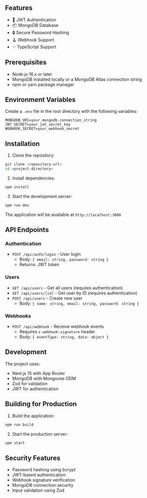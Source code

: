 ## Features

- 🔐 JWT Authentication
- 📦 MongoDB Database
- 🔒 Secure Password Hashing
- 🪝 Webhook Support
- ✨ TypeScript Support

## Prerequisites

- Node.js 16.x or later
- MongoDB installed locally or a MongoDB Atlas connection string
- npm or yarn package manager

## Environment Variables

Create a `.env` file in the root directory with the following variables:

```env
MONGODB_URI=your_mongodb_connection_string
JWT_SECRET=your_jwt_secret_key
WEBHOOK_SECRET=your_webhook_secret
```

## Installation

1. Clone the repository:
```bash
git clone <repository-url>
cd <project-directory>
```

2. Install dependencies:
```bash
npm install
```

3. Start the development server:
```bash
npm run dev
```

The application will be available at `http://localhost:3000`

## API Endpoints

### Authentication
- `POST /api/auth/login` - User login
  - Body: `{ email: string, password: string }`
  - Returns: JWT token

### Users
- `GET /api/users` - Get all users (requires authentication)
- `GET /api/users/[id]` - Get user by ID (requires authentication)
- `POST /api/users` - Create new user
  - Body: `{ name: string, email: string, password: string }`

### Webhooks
- `POST /api/webhook` - Receive webhook events
  - Requires `x-webhook-signature` header
  - Body: `{ eventType: string, data: object }`

## Development

The project uses:
- Next.js 15 with App Router
- MongoDB with Mongoose ODM
- Zod for validation
- JWT for authentication

## Building for Production

1. Build the application:
```bash
npm run build
```

2. Start the production server:
```bash
npm start
```

## Security Features

- Password hashing using bcrypt
- JWT-based authentication
- Webhook signature verification
- MongoDB connection security
- Input validation using Zod